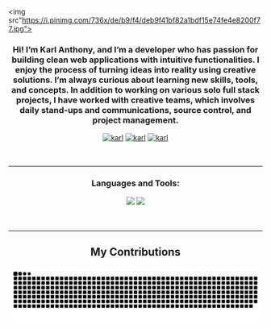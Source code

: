 <img src"https://i.pinimg.com/736x/de/b9/f4/deb9f41bf82a1bdf15e74fe4e8200f77.jpg">

<h3 align="center">Hi! I’m Karl Anthony, and I’m a developer who has passion for building clean web applications with intuitive
            functionalities. I enjoy the process of turning ideas into reality using creative solutions. I’m always
            curious about
            learning new skills, tools, and concepts. In addition to working on various solo full stack projects, I have
            worked with
            creative teams, which involves daily stand-ups and communications, source control, and project management.
</h3>

<div align="center">
<a href="https://twitter.com/karl" target="blank"><img src="https://img.shields.io/badge/LinkedIn-0077B5?style=for-the-badge&logo=linkedin&logoColor=white" alt="karl" /></a> 
<a href="https://twitter.com/karl" target="blank"><img src="https://img.shields.io/badge/Portfolio-FF5722?style=for-the-badge&logo=todoist&logoColor=white" alt="karl" /></a> 
<a href="https://twitter.com/karl" target="blank"><img src="https://img.shields.io/badge/Gmail-333333?style=for-the-badge&logo=gmail&logoColor=red" alt="karl" /></a>
</div>

<br>
<br>

<hr>
<h3 align="center">Languages and Tools:</h3>
<div align="center">
    <img src="https://skillicons.dev/icons?i=html,css,javascript,bootstrap,vscode,github,git" />
    <img src="https://skillicons.dev/icons?i=nodejs,python,mysql,django,flask" /><br>
</div>

<br>
<br>
<hr>

<div align="center">
  <h2> My Contributions </h2>
  <img alt="snake eating my contributions" src="https://raw.githubusercontent.com/salesp07/salesp07/output/github-contribution-grid-snake.svg" />
</div>

